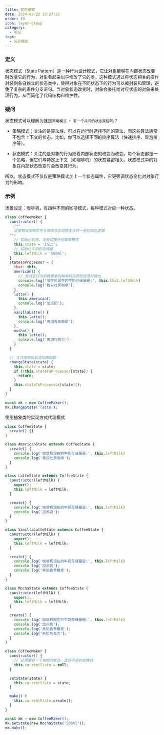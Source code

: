 ```yaml
---
title: 状态模式
date: 2024-05-22 15:27:53
order: 10
icon: layer-group
category:
  - 笔记
tags:
  - 设计模式
---
```


### 定义

状态模式（State Pattern）是一种行为设计模式，它让对象能够在内部状态改变时改变它的行为，对象看起来似乎修改了它的类。这种模式通过将状态相关的操作封装到各自独立的状态类中，使得对象在不同状态下的行为可以被封装和管理，避免了复杂的条件分支语句。当对象状态改变时，对象会委托给对应状态的对象来处理行为，从而简化了代码结构和维护性。

### 疑问

状态模式可以理解为就是`策略模式 + 有一个共同的状态属性`吗？

* 策略模式：关注的是算法族，可以在运行时选择不同的算法，而这些算法通常不包含上下文的状态。比如，你可以选择不同的排序算法（快速排序、冒泡排序等）。

* 状态模式：关注的是对象的行为随着内部状态的改变而改变。每个状态都是一个策略，但它们与特定上下文（如咖啡机）的状态紧密相关。状态模式中的对象在内部状态改变时会改变其行为。

所以，状态模式不仅仅是策略模式加上一个状态属性，它更强调状态变化对对象行为的影响。

### 示例

场景设定：咖啡机，有四种不同的咖啡模式，每种模式对应一种状态。

```js
class CoffeeMaker {
  constructor() {
    /**
    这里略去咖啡机中与咖啡状态切换无关的一些初始化逻辑
  **/
    // 初始化状态，没有切换任何咖啡模式
    this.state = 'init';
    // 初始化牛奶的存储量
    this.leftMilk = '500ml';
  }
  stateToProcessor = {
    that: this,
    american() {
      // 尝试在行为函数里拿到咖啡机实例的信息并输出
      console.log('咖啡机现在的牛奶存储量是:', this.that.leftMilk)
      console.log('我只吐黑咖啡');
    },
    latte() {
      this.american()
      console.log('加点奶');
    },
    vanillaLatte() {
      this.latte();
      console.log('再加香草糖浆');
    },
    mocha() {
      this.latte();
      console.log('再加巧克力');
    }
  }

  // 关注咖啡机状态切换函数
  changeState(state) {
    this.state = state;
    if (!this.stateToProcessor[state]) {
      return;
    }
    this.stateToProcessor[state]();
  }
}

const mk = new CoffeeMaker();
mk.changeState('latte');
```

使用抽象类的实现方式代理模式
```js
class CoffeeState {
  create() {}
}

class AmericanState extends CoffeeState {
  create() {
    console.log('咖啡机现在的牛奶存储量是:', this.leftMilk)
    console.log('我只吐黑咖啡');
  }
}

class LatteState extends CoffeeState {
  constructor(leftMilk) {
    super();
    this.leftMilk = leftMilk;
  }

  create() {
    console.log('咖啡机现在的牛奶存储量是:', this.leftMilk)
    console.log('加点奶');
  }
}

class VanillaLatteState extends CoffeeState {
  constructor(leftMilk) {
    super();
    this.leftMilk = leftMilk;
  }

  create() {
    console.log('咖啡机现在的牛奶存储量是:', this.leftMilk)
    console.log('加点奶');
    console.log('再加香草糖浆');
  }
}

class MochaState extends CoffeeState {
  constructor(leftMilk) {
    super();
    this.leftMilk = leftMilk;
  }

  create() {
    console.log('咖啡机现在的牛奶存储量是:', this.leftMilk)
    console.log('加点奶');
    console.log('再加香草糖浆');
    console.log('再加巧克力');
  }
}

class CoffeeMaker {
  constructor() {
    // 必须要有一个共同的状态，否则不是状态模式
    this.currentState = null;
  }

  setState(state) {
    this.currentState = state;
  }

  make() {
    this.currentState.create();
  }
}

const mk = new CoffeeMaker();
mk.setState(new MochaState('500ml'));
mk.make();
```
